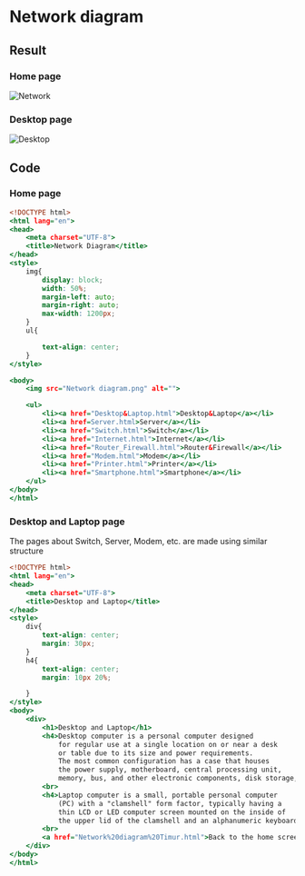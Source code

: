 # Network diagram

## Result
### Home page
![Network](https://user-images.githubusercontent.com/60378207/114541722-0b14c180-9c92-11eb-9947-fb2429eb6e6f.png)
### Desktop page
![Desktop](https://user-images.githubusercontent.com/60378207/114541797-2253af00-9c92-11eb-8b9c-4db40ea233e7.png)
## Code
### Home page
```.html
<!DOCTYPE html>
<html lang="en">
<head>
    <meta charset="UTF-8">
    <title>Network Diagram</title>
</head>
<style>
    img{
        display: block;
        width: 50%;
        margin-left: auto;
        margin-right: auto;
        max-width: 1200px;
    }
    ul{

        text-align: center;
    }
</style>

<body>
    <img src="Network diagram.png" alt="">

    <ul>
        <li><a href="Desktop&Laptop.html">Desktop&Laptop</a></li>
        <li><a href=Server.html>Server</a></li>
        <li><a href="Switch.html">Switch</a></li>
        <li><a href="Internet.html">Internet</a></li>
        <li><a href="Router_Firewall.html">Router&Firewall</a></li>
        <li><a href="Modem.html">Modem</a></li>
        <li><a href="Printer.html">Printer</a></li>
        <li><a href="Smartphone.html">Smartphone</a></li>
    </ul>
</body>
</html>
```
### Desktop and Laptop page
The pages about Switch, Server, Modem, etc. are made using similar structure
```.html
<!DOCTYPE html>
<html lang="en">
<head>
    <meta charset="UTF-8">
    <title>Desktop and Laptop</title>
</head>
<style>
    div{
        text-align: center;
        margin: 30px;
    }
    h4{
        text-align: center;
        margin: 10px 20%;

    }
</style>
<body>
    <div>
        <h1>Desktop and Laptop</h1>
        <h4>Desktop computer is a personal computer designed
            for regular use at a single location on or near a desk
            or table due to its size and power requirements.
            The most common configuration has a case that houses
            the power supply, motherboard, central processing unit,
            memory, bus, and other electronic components, disk storage, keyboard and mouse for input </h4>
        <br>
        <h4>Laptop computer is a small, portable personal computer
            (PC) with a "clamshell" form factor, typically having a
            thin LCD or LED computer screen mounted on the inside of
            the upper lid of the clamshell and an alphanumeric keyboard on the inside of the lower lid. </h4>
        <br>
        <a href="Network%20diagram%20Timur.html">Back to the home screen</a>
    </div>
</body>
</html>
```

